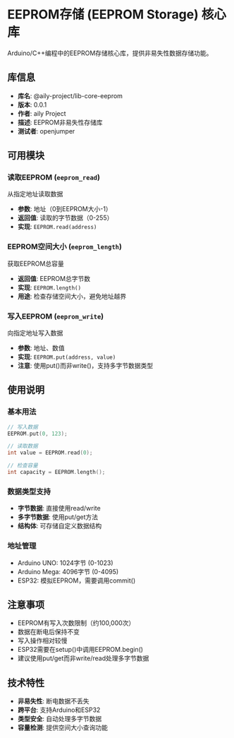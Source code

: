 # EEPROM存储 (EEPROM Storage) 核心库

Arduino/C++编程中的EEPROM存储核心库，提供非易失性数据存储功能。

## 库信息
- **库名**: @aily-project/lib-core-eeprom
- **版本**: 0.0.1
- **作者**: aily Project
- **描述**: EEPROM非易失性存储库
- **测试者**: openjumper

## 可用模块

### 读取EEPROM (`eeprom_read`)
从指定地址读取数据
- **参数**: 地址（0到EEPROM大小-1）
- **返回值**: 读取的字节数据（0-255）
- **实现**: `EEPROM.read(address)`

### EEPROM空间大小 (`eeprom_length`)
获取EEPROM总容量
- **返回值**: EEPROM总字节数
- **实现**: `EEPROM.length()`
- **用途**: 检查存储空间大小，避免地址越界

### 写入EEPROM (`eeprom_write`)
向指定地址写入数据
- **参数**: 地址、数值
- **实现**: `EEPROM.put(address, value)`
- **注意**: 使用put()而非write()，支持多字节数据类型

## 使用说明

### 基本用法
```cpp
// 写入数据
EEPROM.put(0, 123);

// 读取数据
int value = EEPROM.read(0);

// 检查容量
int capacity = EEPROM.length();
```

### 数据类型支持
- **字节数据**: 直接使用read/write
- **多字节数据**: 使用put/get方法
- **结构体**: 可存储自定义数据结构

### 地址管理
- Arduino UNO: 1024字节 (0-1023)
- Arduino Mega: 4096字节 (0-4095)
- ESP32: 模拟EEPROM，需要调用commit()

## 注意事项
- EEPROM有写入次数限制（约100,000次）
- 数据在断电后保持不变
- 写入操作相对较慢
- ESP32需要在setup()中调用EEPROM.begin()
- 建议使用put/get而非write/read处理多字节数据

## 技术特性
- **非易失性**: 断电数据不丢失
- **跨平台**: 支持Arduino和ESP32
- **类型安全**: 自动处理多字节数据
- **容量检测**: 提供空间大小查询功能
